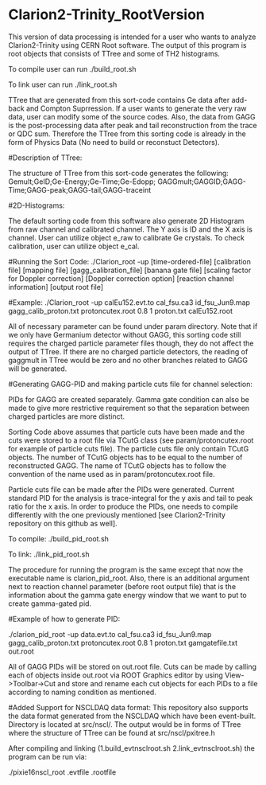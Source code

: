 # Clarion2-Trinity_RootVersion

This version of data processing is intended for a user who wants to analyze Clarion2-Trinity using CERN Root software. The output of this program is root objects that consists of TTree and some of TH2 histograms. 

To compile user can run ./build_root.sh

To link user can run ./link_root.sh

TTree that are generated from this sort-code contains Ge data after add-back and Compton Suprression. If a user wants to generate the very raw data, user can modify some of the source codes. Also, the data from GAGG is the post-processing data after peak and tail reconstruction from the trace or QDC sum. Therefore the TTree from this sorting code is already in the form of Physics Data (No need to build or reconstuct Detectors).


#Description of TTree:

The structure of TTree from this sort-code generates the following:
Gemult;GeID;Ge-Energy;Ge-Time;Ge-Edopp;
GAGGmult;GAGGID;GAGG-Time;GAGG-peak;GAGG-tail;GAGG-traceint


#2D-Histograms:

The default sorting code from this software also generate 2D Histogram from raw channel and calibrated channel. The Y axis is ID and the X axis is channel. User can utilize object e_raw to calibrate Ge crystals. To check calibration, user can utilize object e_cal.


#Running the Sort Code:
./Clarion_root -up [time-ordered-file] [calibration file] [mapping file] [gagg_calibration_file] [banana gate file] [scaling factor for Doppler correction] [Doppler correction option] [reaction channel information] [output root file]

#Example:
./Clarion_root -up calEu152.evt.to cal_fsu.ca3 id_fsu_Jun9.map gagg_calib_proton.txt protoncutex.root 0.8 1 proton.txt calEu152.root

All of necessary parameter can be found under param directory. Note that if we only have Germanium detector without GAGG, this sorting code still requires the charged particle parameter files though, they do not affect the output of TTree. If there are no charged particle detectors, the reading of gaggmult in TTree would be zero and no other branches related to GAGG will be generated.

#Generating GAGG-PID and making particle cuts file for channel selection:

PIDs for GAGG are created separately. Gamma gate condition can also be made to give more restrictive requirement so that the separation between charged particles are more distinct.  

Sorting Code above assumes that particle cuts have been made and the cuts were stored to a root file via TCutG class (see param/protoncutex.root for example of particle cuts file). The particle cuts file only contain TCutG objects. The number of TCutG objects has to be equal to the number of reconstructed GAGG. The name of TCutG objects has to follow the convention of the name used as in param/protoncutex.root file. 

Particle cuts file can be made after the PIDs were generated. Current standard PID for the analysis is trace-integral for the y axis and tail to peak ratio for the x axis. In order to produce the PIDs, one needs to compile differently with the one previously mentioned [see Clarion2-Trinity repository on this github as well].

To compile: ./build_pid_root.sh

To link: ./link_pid_root.sh

The procedure for running the program is the same except that now the executable name is clarion_pid_root. Also, there is an additional argument next to reaction channel parameter (before root output file) that is the information about the gamma gate energy window that we want to put to create gamma-gated pid.

#Example of how to generate PID:

./clarion_pid_root -up data.evt.to cal_fsu.ca3 id_fsu_Jun9.map gagg_calib_proton.txt protoncutex.root 0.8 1 proton.txt gamgatefile.txt out.root

All of GAGG PIDs will be stored on out.root file. Cuts can be made by calling each of objects inside out.root via ROOT Graphics editor by using View->Toolbar->Cut and store and rename each cut objects for each PIDs to a file according to naming condition as mentioned.



#Added Support for NSCLDAQ data format:
This repository also supports the data format generated from the NSCLDAQ which have been event-built. Directory is located at src/nscl/. The output would be in forms of TTree where the structure of TTree can be found at src/nscl/pxitree.h

After compiling and linking (1.build_evtnsclroot.sh 2.link_evtnsclroot.sh) the program can be run via:

./pixie16nscl_root .evtfile .rootfile 
